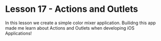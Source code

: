 # Lesson 17 - Actions and Outlets

In this lesson we create a simple color mixer application. Builidng this app made me learn about Actions and Outlets when developing iOS Applications!
